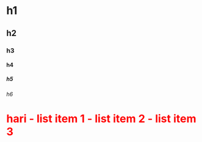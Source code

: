 # h1
## h2
### h3
#### h4
##### h5
###### h6
<h1
style="color:red">hari
- list item 1
  - list item 2
  - list item 3